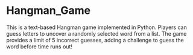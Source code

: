 # Hangman_Game
This is a text-based Hangman game implemented in Python. Players can guess letters to uncover a randomly selected word from a list. The game provides a limit of 5 incorrect guesses, adding a challenge to guess the word before time runs out!
